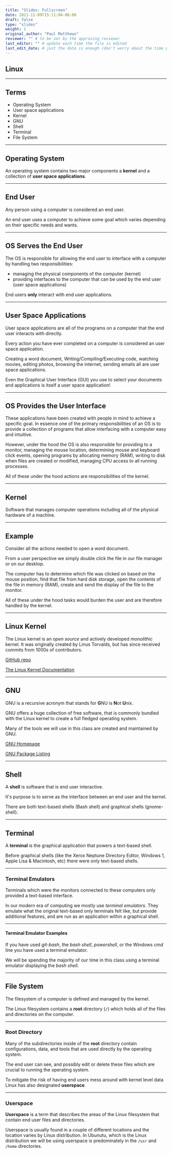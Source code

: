 ```yaml
---
title: "Slides: Fullscreen"
date: 2021-11-09T15:11:04-06:00
draft: false
type: "slides"
weight: 1
original_author: "Paul Matthews" 
reviewer: "" # to be set by the approving reviewer
last_editor: "" # update each time the file is edited
last_edit_date: # just the date is enough (don't worry about the time portion)
---
```


<!-- {{< slides >}} -->

## Linux 

---

## Terms

- Operating System
- User space applications
- Kernel
- GNU
- Shell
- Terminal
- File System

---

## Operating System

An operating system contains two major components a **kernel** and a collection of **user space applications**.

___

## End User

Any person using a computer is considered an end user. 

An end user uses a computer to achieve some goal which varies depending on their specific needs and wants.

___

## OS Serves the End User

The OS is responsible for allowing the end user to interface with a computer by handling two responsibilities:
- managing the physical components of the computer (kernel)
- providing interfaces to the computer that can be used by the end user (user space applications)

End users **only** interact with end user applications.

---

## User Space Applications

User space applications are all of the programs on a computer that the end user interacts with directly.

Every action you have ever completed on a computer is considered an user space application. 

Creating a word document, Writing/Compiling/Executing code, watching movies, editing photos, browsing the internet, sending emails all are user space applications.

Even the Graphical User Interface (GUI) you use to select your documents and applications is itself a user space application!

___

## OS Provides the User Interface

These applications have been created with people in mind to achieve a specific goal. In essence one of the primary responsibilities of an OS is to provide a collection of programs that allow interfacing with a computer easy and intuitive.

However, under the hood the OS is also responsible for providing to a monitor, managing the mouse location, determining mouse and keyboard click events, opening programs by allocating memory (RAM), writing to disk when files are created or modified, managing CPU access to all running processes. 

All of these under the hood actions are responsibilities of the kernel.

---

## Kernel

Software that manages computer operations including all of the physical hardware of a machine.

___

## Example

Consider all the actions needed to open a word document.

From a user perspective we simply double click the file in our file manager or on our desktop.

The computer has to determine which file was clicked on based on the mouse position, find that file from hard disk storage, open the contents of the file in memory (RAM), create and send the display of the file to the monitor.

All of these under the hood tasks would burden the user and are therefore handled by the kernel.

---

## Linux Kernel

The Linux kernel is an *open source* and actively developed *monolithic* kernel. It was originally created by Linus Torvalds, but has since received commits from 1000s of contributors.

[GitHub repo](https://github.com/torvalds/linux)

[The Linux Kernel Documentation](https://www.kernel.org/doc/html/latest/)

---

## GNU

GNU is a recursive acronym that stands for **G**NU is **N**ot **U**nix.

GNU offers a huge collection of free software, that is commonly bundled with the Linux kernel to create a full fledged operating system.

Many of the tools we will use in this class are created and maintained by GNU.

[GNU Homepage](https://www.gnu.org/)

[GNU Package Listing](https://www.gnu.org/software/software.html)

---

## Shell

A **shell** is software that is end user interactive.

It's purpose is to serve as the interface between an end user and the kernel.

There are both text-based shells (Bash shell) and graphical shells (gnome-shell).

---

## Terminal

A **terminal** is the graphical application that powers a text-based shell.

Before graphical shells (like the Xerox Neptune Directory Editor, Windows 1, Apple Lisa & Macintosh, etc) there were only text-based shells.

___

### Terminal Emulators

Terminals which were the monitors connected to these computers only provided a text-based interface.

In our modern era of computing we mostly use *terminal emulators*. They emulate what the original text-based only terminals felt like, but provide additional features, and are run as an application within a graphical shell.

___

#### Terminal Emulator Examples

If you have used *git-bash*, the *bash shell*, *powershell*, or the Windows *cmd* line you have used a terminal emulator.

We will be spending the majority of our time in this class using a terminal emulator displaying the *bash shell*.

---

## File System

The filesystem of a computer is defined and managed by the kernel.

The Linux filesystem contains a **root** directory (`/`) which holds all of the files and directories on the computer. 

___

### Root Directory

Many of the subdirectories inside of the **root** directory contain configurations, data, and tools that are used directly by the operating system.

The end user can see, and possibly edit or delete these files which are crucial to running the operating system.

To mitigate the risk of having end users mess around with kernel level data Linux has also designated **userspace**.
___

### Userspace

**Userspace** is a term that describes the areas of the Linux filesystem that contain end user files and directories.

Userspace is usually found in a couple of different locations and the location varies by Linux distribution. In Ubunutu, which is the Linux distribution we will be using userspace is predominately in the `/usr` and `/home` directories.

<!-- {{< /slides >}} -->